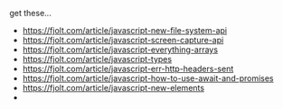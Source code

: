 
get these...

 * https://fjolt.com/article/javascript-new-file-system-api
 * https://fjolt.com/article/javascript-screen-capture-api
 * https://fjolt.com/article/javascript-everything-arrays
 * https://fjolt.com/article/javascript-types
 * https://fjolt.com/article/javascript-err-http-headers-sent
 * https://fjolt.com/article/javascript-how-to-use-await-and-promises
 * https://fjolt.com/article/javascript-new-elements
 *
